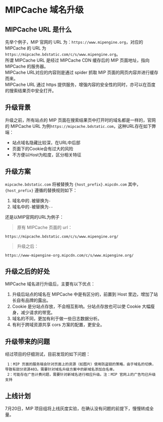 # MIPCache 域名升级

## MIPCache URL 是什么

先举个例子，MIP 官网的 URL 为：`https://www.mipengine.org`，对应的 MIPCache 的 URL 为   `https://mipcache.bdstatic.com/c/s/www.mipengine.org`。   
所谓 MIPCache URL 是经过 MIPCache CDN 缓存后的 MIP 页面地址，指向 MIPCache 的服务器。   
MIPCache URL对应的内容则是通过 spider 抓取 MIP 页面的网页内容并进行缓存而来。   
MIPCache URL 通过 https 提供服务，增强内容的安全性的同时，亦可以在百度的搜索结果页中安全打开。       
## 升级背景 

升级之前，所有站点的 MIP 页面在搜索结果页中打开时的域名都是一样的，官网的 MIPCache URL 为例`https://mipcache.bdstatic.com`，这种URL存在如下弊端：   

- 站点域名隐藏比较深，在URL中后部
- 页面下的Cookie会有过大的风险
- 不方便以Host为粒度，区分相关特征

## 升级方案

`mipcache.bdstatic.com` 将被替换为 `{host_prefix}.mipcdn.com`
其中，`{host_prefix}` 遵循的替换规则如下：

1. 域名中的`.`被替换为`-`  
2. 域名中的`-`被替换为`--` 

还是以MIP官网的URL为例子：

> 原有 MIPCache 页面的 url：

```
https://mipcache.bdstatic.com/c/s/www.mipengine.org/

```

> 升级之后： 
     
```
https://www-mipengine-org.mipcdn.com/c/s/www.mipengine.org/

```

## 升级之后的好处 

MIPCache 域名进行升级后，主要有以下优点：
1. 升级后站点的域名在 MIPCache 中是有区分的，前置到 Host 里边，增加了站长自有品牌的露出。
2. Cookie 是分站点存放，不会相互影响。分站点存放也可以使 Cookie 大幅瘦身，减少请求的带宽。
3. 域名的不同，更加有利于做一些日志数据分析。
4. 有利于跨域资源共享 cors 方案的配置，更安全。

## 升级带来的问题

经过项目的仔细测试，目前发现的如下问题： 

     1：MIP 页面的服务端会针对页面上的资源（如图片）使用防盗链的策略，由于域名的切换，导致有部分资源403。需要针对域名升级方案中的新域名添加白名单。
     2：可能存在广告计费问题，需要针对新域名进行相应升级。注：MIP 官网上的广告均已升级支持

## 上线计划

7月20日，MIP 项目组将上线灰度实验，在确认没有问题的前提下，慢慢转成全量。


